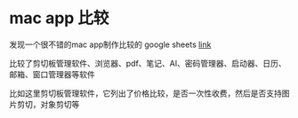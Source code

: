 # mac app 比较

发现一个很不错的mac app制作比较的 google sheets [link](https://docs.google.com/spreadsheets/d/1JqyglRJXzxaj8OcQw9jHabxFUdsv9iWJXMPXcL7On0M/edit?gid=456166567#gid=456166567)

比较了剪切板管理软件、浏览器、pdf、笔记、AI、密码管理器、启动器、日历、邮箱、窗口管理器等软件

比如这里剪切板管理软件，它列出了价格比较，是否一次性收费，然后是否支持图片剪切，对象剪切等
